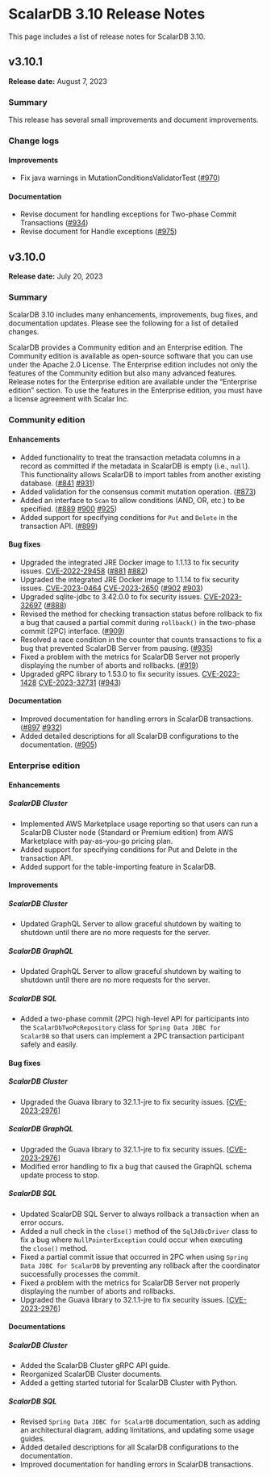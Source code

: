 # ScalarDB 3.10 Release Notes

This page includes a list of release notes for ScalarDB 3.10.

## v3.10.1

**Release date:** August 7, 2023 

### Summary

This release has several small improvements and document improvements.

### Change logs

#### Improvements

- Fix java warnings in MutationConditionsValidatorTest ([#970](https://github.com/scalar-labs/scalardb/pull/970))

#### Documentation

- Revise document for handling exceptions for Two-phase Commit Transactions ([#934](https://github.com/scalar-labs/scalardb/pull/934))
- Revise document for Handle exceptions ([#975](https://github.com/scalar-labs/scalardb/pull/975))

## v3.10.0

**Release date:** July 20, 2023 

### Summary

ScalarDB 3.10 includes many enhancements, improvements, bug fixes, and documentation updates. Please see the following for a list of detailed changes.

ScalarDB provides a Community edition and an Enterprise edition. The Community edition is available as open-source software that you can use under the Apache 2.0 License. The Enterprise edition includes not only the features of the Community edition but also many advanced features. Release notes for the Enterprise edition are available under the “Enterprise edition” section. To use the features in the Enterprise edition, you must have a license agreement with Scalar Inc.

### Community edition

#### Enhancements

- Added functionality to treat the transaction metadata columns in a record as committed if the metadata in ScalarDB is empty (i.e., `null`). This functionality allows ScalarDB to import tables from another existing database. ([#841](https://github.com/scalar-labs/scalardb/pull/841) [#931](https://github.com/scalar-labs/scalardb/pull/931))
- Added validation for the consensus commit mutation operation. ([#873](https://github.com/scalar-labs/scalardb/pull/873))
- Added an interface to `Scan` to allow conditions (AND, OR, etc.) to be specified. ([#889](https://github.com/scalar-labs/scalardb/pull/889) [#900](https://github.com/scalar-labs/scalardb/pull/900) [#925](https://github.com/scalar-labs/scalardb/pull/925))
- Added support for specifying conditions for `Put` and `Delete` in the transaction API. ([#899](https://github.com/scalar-labs/scalardb/pull/899))

#### Bug fixes

- Upgraded the integrated JRE Docker image to 1.1.13 to fix security issues. [CVE-2022-29458](https://nvd.nist.gov/vuln/detail/CVE-2022-29458) ([#881](https://github.com/scalar-labs/scalardb/pull/881) [#882](https://github.com/scalar-labs/scalardb/pull/882))
- Upgraded the integrated JRE Docker image to 1.1.14 to fix security issues. [CVE-2023-0464](https://nvd.nist.gov/vuln/detail/CVE-2023-0464) [CVE-2023-2650](https://nvd.nist.gov/vuln/detail/CVE-2023-2650) ([#902](https://github.com/scalar-labs/scalardb/pull/902) [#903](https://github.com/scalar-labs/scalardb/pull/903))
- Upgraded sqlite-jdbc to 3.42.0.0 to fix security issues. [CVE-2023-32697](https://nvd.nist.gov/vuln/detail/CVE-2023-32697) ([#888](https://github.com/scalar-labs/scalardb/pull/888))
- Revised the method for checking transaction status before rollback to fix a bug that caused a partial commit during `rollback()` in the two-phase commit (2PC) interface. ([#909](https://github.com/scalar-labs/scalardb/pull/909))
- Resolved a race condition in the counter that counts transactions to fix a bug that prevented ScalarDB Server from pausing. ([#935](https://github.com/scalar-labs/scalardb/pull/935))
- Fixed a problem with the metrics for ScalarDB Server not properly displaying the number of aborts and rollbacks. ([#919](https://github.com/scalar-labs/scalardb/pull/919))
- Upgraded gRPC library to 1.53.0 to fix security issues. [CVE-2023-1428](https://nvd.nist.gov/vuln/detail/CVE-2023-1428) [CVE-2023-32731](https://nvd.nist.gov/vuln/detail/CVE-2023-32731) ([#943](https://github.com/scalar-labs/scalardb/pull/943))

#### Documentation

- Improved documentation for handling errors in ScalarDB transactions. ([#897](https://github.com/scalar-labs/scalardb/pull/897) [#932](https://github.com/scalar-labs/scalardb/pull/932))
- Added detailed descriptions for all ScalarDB configurations to the documentation. ([#905](https://github.com/scalar-labs/scalardb/pull/905))

### Enterprise edition

#### Enhancements

##### ScalarDB Cluster

- Implemented AWS Marketplace usage reporting so that users can run a ScalarDB Cluster node (Standard or Premium edition) from AWS Marketplace with pay-as-you-go pricing plan.
- Added support for specifying conditions for Put and Delete in the transaction API.
- Added support for the table-importing feature in ScalarDB.

#### Improvements

##### ScalarDB Cluster

- Updated GraphQL Server to allow graceful shutdown by waiting to shutdown until there are no more requests for the server.

##### ScalarDB GraphQL

- Updated GraphQL Server to allow graceful shutdown by waiting to shutdown until there are no more requests for the server.

##### ScalarDB SQL

- Added a two-phase commit (2PC) high-level API for participants into the `ScalarDbTwoPcRepository` class for `Spring Data JDBC for ScalarDB` so that users can implement a 2PC transaction participant safely and easily.

#### Bug fixes

##### ScalarDB Cluster

- Upgraded the Guava library to 32.1.1-jre to fix security issues. [[CVE-2023-2976](https://github.com/advisories/GHSA-7g45-4rm6-3mm3 "CVE-2023-2976")]

##### ScalarDB GraphQL

- Upgraded the Guava library to 32.1.1-jre to fix security issues. [[CVE-2023-2976](https://github.com/advisories/GHSA-7g45-4rm6-3mm3 "CVE-2023-2976")]
- Modified error handling to fix a bug that caused the GraphQL schema update process to stop.

##### ScalarDB SQL

- Updated ScalarDB SQL Server to always rollback a transaction when an error occurs.
- Added a null check in the `close()` method of the `SqlJdbcDriver` class to fix a bug where `NullPointerException` could occur when executing the `close()` method.
- Fixed a partial commit issue that occurred in 2PC when using `Spring Data JDBC for ScalarDB` by preventing any rollback after the coordinator successfully processes the commit.
- Fixed a problem with the metrics for ScalarDB Server not properly displaying the number of aborts and rollbacks.
- Upgraded the Guava library to 32.1.1-jre to fix security issues. [[CVE-2023-2976](https://github.com/advisories/GHSA-7g45-4rm6-3mm3 "CVE-2023-2976")]

#### Documentations

##### ScalarDB Cluster

- Added the ScalarDB Cluster gRPC API guide.
- Reorganized ScalarDB Cluster documents.
- Added a getting started tutorial for ScalarDB Cluster with Python.

##### ScalarDB SQL

- Revised `Spring Data JDBC for ScalarDB` documentation, such as adding an architectural diagram, adding limitations, and updating some usage guides.
- Added detailed descriptions for all ScalarDB configurations to the documentation.
- Improved documentation for handling errors in ScalarDB transactions.

